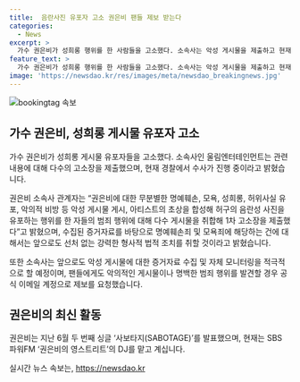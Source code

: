 ```yaml
---
title:  음란사진 유포자 고소 권은비 팬들 제보 받는다
categories:
  - News
excerpt: >
  가수 권은비가 성희롱 행위를 한 사람들을 고소했다. 소속사는 악성 게시물을 제출하고 현재 경찰이 수사 중이라고 전했으며, 향후 강력한 법적 조치를 취할 것이라고 밝혔다. 또한, 악성 게시물에 대한 자체 모니터링을 강화하고 팬들에게 제보를 요청했다. 최근에는 싱글 사보타지(SABOTAGE)를 발표하고, SBS 파워FM 권은비의 영스트리트 DJ로 활동 중이다.
feature_text: >
  가수 권은비가 성희롱 행위를 한 사람들을 고소했다. 소속사는 악성 게시물을 제출하고 현재 경찰이 수사 중이라고 전했으며, 향후 강력한 법적 조치를 취할 것이라고 밝혔다. 또한, 악성 게시물에 대한 자체 모니터링을 강화하고 팬들에게 제보를 요청했다. 최근에는 싱글 사보타지(SABOTAGE)를 발표하고, SBS 파워FM 권은비의 영스트리트 DJ로 활동 중이다.
image: 'https://newsdao.kr/res/images/meta/newsdao_breakingnews.jpg'
---
```


<p><img src="https://newsdao.kr/res/images/meta/newsdao_breakingnews.jpg" alt="bookingtag 속보" /></p>

<h2 data-ke-size="size26">가수 권은비, 성희롱 게시물 유포자 고소</h2>

<p>가수 권은비가 성희롱 게시물 유포자들을 고소했다. 소속사인 울림엔터테인먼트는 관련 내용에 대해 다수의 고소장을 제출했으며, 현재 경찰에서 수사가 진행 중이라고 밝혔습니다.</p>

<p data-ke-size="size16">권은비 소속사 관계자는 “권은비에 대한 무분별한 명예훼손, 모욕, 성희롱, 허위사실 유포, 악의적 비방 등 악성 게시물 게시, 아티스트의 초상을 합성해 허구의 음란성 사진을 유포하는 행위를 한 자들의 범죄 행위에 대해 다수 게시물을 취합해 1차 고소장을 제출했다”고 밝혔으며, 수집된 증거자료를 바탕으로 명예훼손죄 및 모욕죄에 해당하는 건에 대해서는 앞으로도 선처 없는 강력한 형사적 법적 조치를 취할 것이라고 밝혔습니다.</p>

<p data-ke-size="size16">또한 소속사는 앞으로도 악성 게시물에 대한 증거자료 수집 및 자체 모니터링을 적극적으로 할 예정이며, 팬들에게도 악의적인 게시물이나 명백한 범죄 행위를 발견할 경우 공식 이메일 계정으로 제보를 요청했습니다.</p>

<h2 data-ke-size="size26">권은비의 최신 활동</h2>

<p>권은비는 지난 6월 두 번째 싱글 ‘사보타지(SABOTAGE)’를 발표했으며, 현재는 SBS 파워FM ‘권은비의 영스트리트’의 DJ를 맡고 계십니다.</p>
실시간 뉴스 속보는, <a href="https://newsdao.kr" rel="dofollow">https://newsdao.kr</a>


